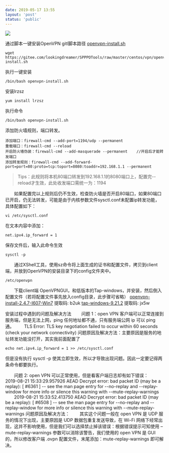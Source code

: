 ```yaml
---
date: 2019-05-17 13:55
layout: 'post'
status: 'public'
---
```

![](https://i.pcmag.com/imagery/reviews/00JXUu9pun1kRsTQWb6Pvh8-7.1569476244.fit_scale.size_1028x578.jpg)

通过脚本一键安装OpenVPN
gitl脚本路径    [openvpn-install.sh](https://gitee.com/lookingdreamer/SPPPOTools/raw/master/centos/vpn/openvpn/openvpn-install.sh)
```
wget  https://gitee.com/lookingdreamer/SPPPOTools/raw/master/centos/vpn/openvpn/openvpn-install.sh
```

执行一键安装
```
/bin/bash openvpn-install.sh
```

安装lrzsz
```
yum install lrzsz
```

执行命令   
```
/bin/bash openvpn-install.sh	
```

添加防火墙规则，端口转发。
```
添加端口：firewall-cmd --add-port=1194/udp --permanent
重载端口：firewall-cmd --reload 
开启防火墙伪装：firewall-cmd --add-masquerade --permanent    //开启后才能转发端口
添加转发规则：firewall-cmd --add-forward-port=port=80:proto=tcp:toport=8080:toaddr=192.168.1.1 --permanent
```
>Tips：此规则将本机80端口转发到192.168.1.1的8080端口上，配置完--reload才生效，此处收发端口需统一为：1194

&emsp;&emsp;如果配置完以上规则后仍不生效，检查防火墙是否开启80端口，如果80端口已开启，仍无法转发，可能是由于内核参数文件sysctl.conf未配置ip转发功能，具体配置如下：

```
vi /etc/sysctl.conf
```
在文本内容中添加：

```
net.ipv4.ip_forward = 1
```

保存文件后，输入此命令生效
```
sysctl -p
```

&emsp;&emsp;通过XShell工具，使用sz命令将上面生成的证书和配置文件，拷贝到client端，并放到OpenVPN的安装目录下的config文件夹中。
```
/etc/openvpn
```
&emsp;&emsp;下载client端 OpenVPNGUI，和低版本的Tap-windows，并安装，然后倒入配置文件（若将配置文件事先放入config目录，此步骤可省略）
[openvpn-install-2.4.7-I607-Win7](https://pan.baidu.com/s/1Y_xWuaNr-Zx46Fyy3VanMQ) 提取码: b2uk
[tap-windows-9.21.2](https://pan.baidu.com/s/1PjGZ7-u4cghOzCQIXFLrqg) 提取码: jx5w

安装过程中遇到的问题及解决方法
&emsp;&emsp;问题 1：open VPN 客户端可以正常连接到服务端，但是无法上网，ping 任何地址都不通，只有服务端公网 ip 可以 ping 通。
&emsp;&emsp;TLS Error: TLS key negotiation failed to occur within 60 seconds (check your network connectivity)
问题原因及解决方法：主要原因是服务的地址转发功能没打开，其实我前面配置了 
```
echo net.ipv4.ip_forward = 1 >> /etc/sysctl.conf
```

但是没有执行 sysctl -p 使其立即生效，所以才导致出现问题。因此一定要记得两条命令都要执行。

&emsp;&emsp;问题 2: open VPN 可以正常使用，但是看客户端日志却有如下错误：
&emsp;&emsp;2019-08-21 15:33:29.957926 AEAD Decrypt error: bad packet ID (may be a replay): [ #6361 ] -- see the man page entry for --no-replay and --replay-window for more info or silence this warning with --mute-replay-warnings
&emsp;&emsp;2019-08-21 15:33:52.413750 AEAD Decrypt error: bad packet ID (may be a replay): [ #6508 ] -- see the man page entry for --no-replay and --replay-window for more info or silence this warning with --mute-replay-warnings
问题原因及解决方法：
&emsp;&emsp;其实这个问题一般在 open VPN 是 UDP 服务的情况下出现，主要原因是 UDP 数据包重复发送导致，在 Wi-Fi 网络下经常出现，这并不影响使用，但是我们可以选择禁止掉该错误：根据错误提示可知使用 –mute-replay-warnings 参数可以消除该警告，我们使用的 open VPN 是 GUI 的，所以修改客户端 .ovpn 配置文件，末尾添加：mute-replay-warnings 即可解决。